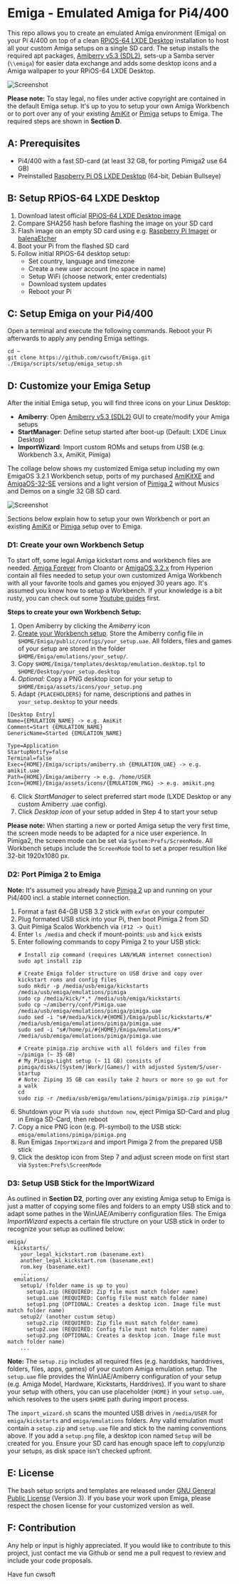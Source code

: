 # Emiga - Emulated Amiga for Pi4/400
This repo allows you to create an emulated Amiga environment (Emiga) on your Pi 4/400 on top of a clean [RPiOS-64 LXDE Desktop](https://www.raspberrypi.com/software/operating-systems/#raspberry-pi-os-64-bit) installation to host all your custom Amiga setups on a single SD card. The setup installs the required apt packages, [Amiberry v5.3 (SDL2)](https://github.com/BlitterStudio/amiberry), sets-up a Samba server (`\\emiga`) for easier data exchange and adds some desktop icons and a Amiga wallpaper to your RPiOS-64 LXDE Desktop.

![Screenshot](./assets/screenshots/emiga_env.png)

**Please note:** To stay legal, no files under active copyright are contained in the default Emiga setup. It's up to you to setup your own Amiga Workbench or to port over any of your existing [AmiKit](https://www.amikit.amiga.sk) or [Pimiga](https://youtube.com/watch?v=KLJk8fTjQLw) setups to Emiga. The required steps are shown in
**Section D**.

## A: Prerequisites
- Pi4/400 with a fast SD-card (at least 32 GB, for porting Pimiga2 use 64 GB)
- Preinstalled [Raspberry Pi OS LXDE Desktop](https://www.raspberrypi.com/software/operating-systems/#raspberry-pi-os-64-bit) (64-bit, Debian Bullseye)

## B: Setup RPiOS-64 LXDE Desktop
1. Download latest official [RPiOS-64 LXDE Desktop image](https://www.raspberrypi.com/software/operating-systems/#raspberry-pi-os-64-bit)
2. Compare SHA256 hash before flashing the image on your SD card
3. Flash image on an empty SD card using e.g. [Raspberry Pi Imager](https://www.raspberrypi.com/software/) or [balenaEtcher](https://www.balena.io/etcher/)
4. Boot your Pi from the flashed SD card
5. Follow initial RPiOS-64 desktop setup:
   - Set country, language and timezone
   - Create a new user account (no space in name)
   - Setup WiFi (choose network, enter credentials)
   - Download system updates
   - Reboot your Pi

## C: Setup Emiga on your Pi4/400
Open a terminal and execute the following commands. Reboot your Pi afterwards to apply any pending Emiga settings.
```
cd ~
git clone https://github.com/cwsoft/Emiga.git
./Emiga/scripts/setup/emiga_setup.sh
```
## D: Customize your Emiga Setup
After the initial Emiga setup, you will find three icons on your Linux Desktop:
- **Amiberry**: Open [Amiberry v5.3 (SDL2)](https://github.com/BlitterStudio/amiberry) GUI to create/modify your Amiga setups
- **StartManager**: Define setup started after boot-up (Default: LXDE Linux Desktop)
- **ImportWizard**: Import custom ROMs and setups from USB (e.g. Workbench 3.x, AmiKit, Pimiga)

The collage below shows my customized Emiga setup including my own EmigaOS 3.2.1 Workbench setup, ports of my purchased [AmiKitXE](https://www.amikit.amiga.sk) and [AmigaOS-32-SE](https://www.youtube.com/watch?v=p0AUsKNsFFo&list=PLPPMLgyyaMutm5waSlND4w-01SHVCbZwt&index=5) versions and a light version of [Pimiga 2](https://youtube.com/watch?v=KLJk8fTjQLw) without Musics and Demos on a single 32 GB SD card.

![Screenshot](./assets/screenshots/emiga_custom_setup_collage.png)

Sections below explain how to setup your own Workbench or port an existing [AmiKit](https://www.amikit.amiga.sk) or [Pimiga](https://youtube.com/watch?v=KLJk8fTjQLw) setup over to Emiga.

### D1: Create your own Workbench Setup
To start off, some legal Amiga kickstart roms and workbench files are needed. [Amiga Forever](https://www.amigaforever.com) from Cloanto or [AmigaOS 3.2.x](https://www.hyperion-entertainment.com) from Hyperion contain all files needed to setup your own customized Amiga Workbench with all your favorite tools and games you enjoyed 30 years ago. It's assumed you know how to setup a Workbench. If your knowledge is a bit rusty, you can check out some [Youtube guides](https://www.youtube.com/watch?v=jJG8-KG9tLI) first.

**Steps to create your own Workbench Setup:**
1. Open Amiberry by clicking the *Amiberry* icon
2. [Create your Workbench setup](https://www.youtube.com/watch?v=XKnSbTQDI_o). Store the Amiberry config file in `$HOME/Emiga/public/configs/your_setup.uae`. All folders, files and games of your setup are stored in the folder `$HOME/Emiga/emulations/your_setup/`.
3. Copy `$HOME/Emiga/templates/desktop/emulation.desktop.tpl` to `$HOME/Desktop/your_setup.desktop`
4. *Optional:* Copy a PNG desktop icon for your setup to `$HOME/Emiga/assets/icons/your_setup.png`
5. Adapt `{PLACEHOLDERS}` for name, descriptions and pathes in `your_setup.desktop` to your needs
```
[Desktop Entry]
Name={EMULATION_NAME} -> e.g. AmiKit
Comment=Start {EMULATION_NAME} 
GenericName=Started {EMULATION_NAME}

Type=Application
StartupNotify=false
Terminal=false
Exec={HOME}/Emiga/scripts/amiberry.sh {EMULATION_UAE} -> e.g. amikit.uae
Path={HOME}/Emiga/amiberry -> e.g. /home/USER
Icon={HOME}/Emiga/assets/icons/{EMULATION_PNG} -> e.g. amikit.png
```
6. Click *StartManager* to select preferred start mode (LXDE Desktop or any custom Amiberry .uae config).
7. Click *Desktop icon* of your setup added in Step 4 to start your setup

**Please note:** When starting a new or ported Amiga setup the very first time, the screen mode needs to be adapted for a nice user experience. In Pimiga2, the screen mode can be set via `System:Prefs/ScreenMode`. All Workbench setups include the `ScreenMode` tool to set a proper resultion like 32-bit 1920x1080 px.

### D2: Port Pimiga 2 to Emiga
**Note:** It's assumed you already have [Pimiga 2](https://youtube.com/watch?v=KLJk8fTjQLw) up and running on your Pi4/400 incl. a stable internet connection.

1. Format a fast 64-GB USB 3.2 stick with `exFat` on your computer
2. Plug formated USB stick into your Pi, then boot Pimiga 2 from SD
3. Quit Pimiga Scalos Workbench via `(F12 -> Quit)`
4. Enter `ls /media` and check if mount-points: `usb` and `kick` exists
5. Enter following commands to copy Pimiga 2 to your USB stick:
   ```
   # Install zip command (requires LAN/WLAN internet connection)
   sudo apt install zip
   
   # Create Emiga folder structure on USB drive and copy over kickstart roms and config files
   sudo mkdir -p /media/usb/emiga/kickstarts /media/usb/emiga/emulations/pimiga
   sudo cp /media/kick/*.* /media/usb/emiga/kickstarts
   sudo cp ~/amiberry/conf/Pimiga.uae /media/usb/emiga/emulations/pimiga/pimiga.uae
   sudo sed -i "s#/media/kick/#{HOME}/Emiga/public/kickstarts/#" /media/usb/emiga/emulations/pimiga/pimiga.uae
   sudo sed -i "s#/home/pi/#{HOME}/Emiga/emulations/#" /media/usb/emiga/emulations/pimiga/pimiga.uae
   
   # Create pimiga.zip archive with all folders and files from ~/pimiga (~ 35 GB)
   # My Pimiga-Light setup (~ 11 GB) consists of pimiga/disks/[System/|Work/|Games/] with adjusted System/S/user-startup
   # Note: Ziping 35 GB can easily take 2 hours or more so go out for a walk
   cd
   sudo zip -r /media/usb/emiga/emulations/pimiga/pimiga.zip pimiga/*
   ```
6. Shutdown your Pi via `sudo shutdown now`, eject Pimiga SD-Card and plug in Emiga SD-Card, then reboot
7. Copy a nice PNG icon (e.g. PI-symbol) to the USB stick: `emiga/emulations/pimiga/pimiga.png`
8. Run Emigas `ImportWizard` and import Pimiga 2 from the prepared USB stick
9. Click the desktop icon from Step 7 and adjust screen mode on first start via `System:Prefs\ScreenMode`

### D3: Setup USB Stick for the ImportWizard
As outlined in **Section D2**, porting over any existing Amiga setup to Emiga is just a matter of copying some files and folders to an empty USB stick and to adapt some pathes in the WinUAE/Amiberry configuration files. The Emiga *ImportWizard* expects a certain file structure on your USB stick in order to recognize your setup as outlined below:
```
emiga/
  kickstarts/
    your_legal_kickstart.rom (basename.ext)
    another_legal_kickstart.rom (basename.ext)
    rom.key (basename.ext)
    ...
  emulations/
    setup1/ (folder name is up to you)
      setup1.zip (REQUIRED: Zip file must match folder name)
      setup1.uae (REQUIRED: Config file must match folder name)
      setup1.png (OPTIONAL: Creates a desktop icon. Image file must match folder name)
    setup2/ (another custum setup)
      setup2.zip (REQUIRED: Zip file must match folder name)
      setup2.uae (REQUIRED: Config file must match folder name)
      setup2.png (OPTIONAL: Creates a desktop icon. Image file must match folder name)
    ...
```

**Note:** The `setup.zip` includes all required files (e.g. harddisks, harddrives, folders, files, apps, games) of your custom Amiga emulation setup. The `setup.uae` file provides the WinUAE/Amiberry configuration of your setup (e.g. Amiga Model, Hardware, Kickstarts, Harddrives). If you want to share your setup with others, you can use placeholder `{HOME}` in your `setup.uae`, which resolves to the users `$HOME` path during import process.

The `import_wizard.sh` scans the mounted USB drives in `/media/USER` for `emiga/kickstarts` and `emiga/emulations` folders. Any valid emulation must contain a `setup.zip` and `setup.uae` file and stick to the naming conventions above. If you add a `setup.png` file, a desktop icon named `Setup` will be created for you. Ensure your SD card has enough space left to copy/unzip your setups, as disk space isn't checked upfront.

## E: License
The bash setup scripts and templates are released under [GNU General Public License](./LICENSE.txt) (Version 3). If you base your work upon Emiga, please respect the chosen license for your customized version as well.

## F: Contribution
Any help or input is highly appreciated. If you would like to contribute to this project, just contact me via Github or send me a pull request to review and include your code proposals.

Have fun
cwsoft
